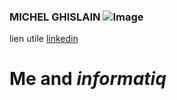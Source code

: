 ### MICHEL GHISLAIN ![Image](https://octocat-generator-assets.githubusercontent.com/my-octocat-1544445812746.png)
lien utile [linkedin](https://www.linkedin.com/in/ghislain-michel-31b024153/)

# Me and _informatiq_
